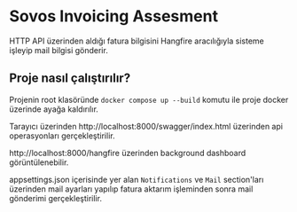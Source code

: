 # Sovos Invoicing Assesment

HTTP API üzerinden aldığı fatura bilgisini Hangfire aracılığıyla sisteme işleyip mail bilgisi gönderir.

## Proje nasıl çalıştırılır?

Projenin root klasöründe `docker compose up --build` komutu ile proje docker üzerinde ayağa kaldırılır.

Tarayıcı üzerinden http://localhost:8000/swagger/index.html üzerinden api operasyonları gerçekleştirilir.

http://localhost:8000/hangfire üzerinden background dashboard görüntülenebilir.

appsettings.json içerisinde yer alan `Notifications` ve `Mail` section'ları üzerinden mail ayarları yapılıp fatura aktarım işleminden sonra mail gönderimi gerçekleştirilir.